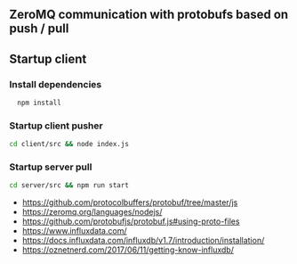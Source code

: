 ## ZeroMQ communication with protobufs based on push / pull

## Startup client

### Install dependencies

```bash
  npm install
```

### Startup client pusher

```bash
cd client/src && node index.js
```

### Startup server pull

```bash
cd server/src && npm run start
```

- https://github.com/protocolbuffers/protobuf/tree/master/js
- https://zeromq.org/languages/nodejs/
- https://github.com/protobufjs/protobuf.js#using-proto-files
- https://www.influxdata.com/
- https://docs.influxdata.com/influxdb/v1.7/introduction/installation/
- https://oznetnerd.com/2017/06/11/getting-know-influxdb/
